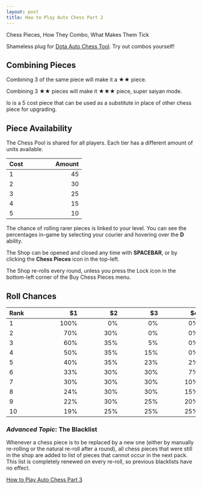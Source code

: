 ```yaml
---
layout: post
title: How to Play Auto Chess Part 2
---
```


Chess Pieces, How They Combo, What Makes Them Tick

Shameless plug for [Dota Auto Chess Tool](http://dota.wassuh.com). Try out combos yourself!

## Combining Pieces

Combining 3 of the same piece will make it a ★★ piece.

Combining 3 ★★ pieces will make it ★★★ piece, super saiyan mode. 

Io is a 5 cost piece that can be used as a substitute in place of other chess piece for upgrading.

## Piece Availability

The Chess Pool is shared for all players. Each tier has a different amount of units available.

| Cost⠀⠀⠀⠀⠀⠀       | Amount |
| ------------- |---------------:|
| 1             | 45              |
| 2             | 30              |
| 3             | 25              |
| 4             | 15              |
| 5             | 10              |

The chance of rolling rarer pieces is linked to your level. You can see the percentages in-game by selecting your courier and hovering over the **D** ability.

The Shop can be opened and closed any time with **SPACEBAR**, or by clicking the **Chess Pieces** icon in the top-left. 

The Shop re-rolls every round, unless you press the Lock icon in the bottom-left corner of the Buy Chess Pieces menu.

## Roll Chances

|Rank⠀⠀⠀ |⠀⠀⠀⠀⠀⠀$1|⠀⠀⠀⠀⠀⠀$2|⠀⠀⠀⠀⠀⠀$3|⠀⠀⠀⠀⠀⠀$4|⠀⠀⠀⠀⠀⠀$5|
|-----|-----------:|-------------:|---------:|-----------:|--------------:|
|1	  |100%	      |0%	        |0%	      |0%	      |0%            |
|2	  |70%	      |30%          |0%	      |0%         |0%            |
|3	  |60%	      |35%          |5%	      |0%	      |0%            |
|4	  |50%	      |35%          |15%	  |0%	      |0%            |
|5	  |40%	      |35%          |23%	  |2%	      |0%            |
|6	  |33%	      |30%          |30%	  |7%	      |0%            |
|7	  |30%	      |30%          |30%	  |10%	      |0%            |
|8	  |24%	      |30%          |30%	  |15%	      |1%            |
|9	  |22%	      |30%          |25%	  |20%	      |3%            |
|10	  |19%	      |25%          |25%	  |25%	      |6%            |

###  *Advanced Topic*: The Blacklist

Whenever a chess piece is to be replaced by a new one (either by manually re-rolling or the natural re-roll after a round), all chess pieces that were still in the shop are added to list of pieces that cannot occur in the next pack. This list is completely renewed on every re-roll, so previous blacklists have no effect.


[How to Play Auto Chess Part 3](http://wassuh.com/Auto-Chess-Rounds-Economy/)